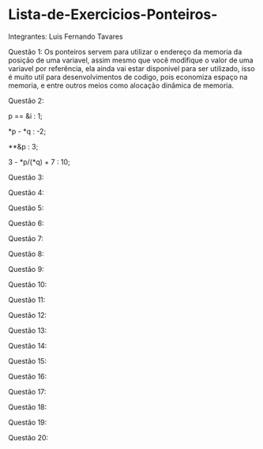 # Lista-de-Exercicios-Ponteiros-

Integrantes: Luis Fernando Tavares

Questão 1:
Os ponteiros servem para utilizar o endereço da memoria da posição de uma variavel, assim mesmo que você modifique o valor de uma variavel por referência, ela ainda vai estar disponivel para ser utilizado, isso é muito util para desenvolvimentos de codigo, pois economiza espaço na memoria, e entre outros meios como alocação dinâmica de memoria.

Questão 2:

p == &i : 1;

*p - *q : -2;

**&p : 3;

3 - *p/(*q) + 7 : 10;

Questão 3:

Questão 4:

Questão 5:

Questão 6:

Questão 7:

Questão 8:

Questão 9:

Questão 10:

Questão 11:

Questão 12:

Questão 13:

Questão 14:

Questão 15:

Questão 16:

Questão 17:

Questão 18:

Questão 19:

Questão 20:
